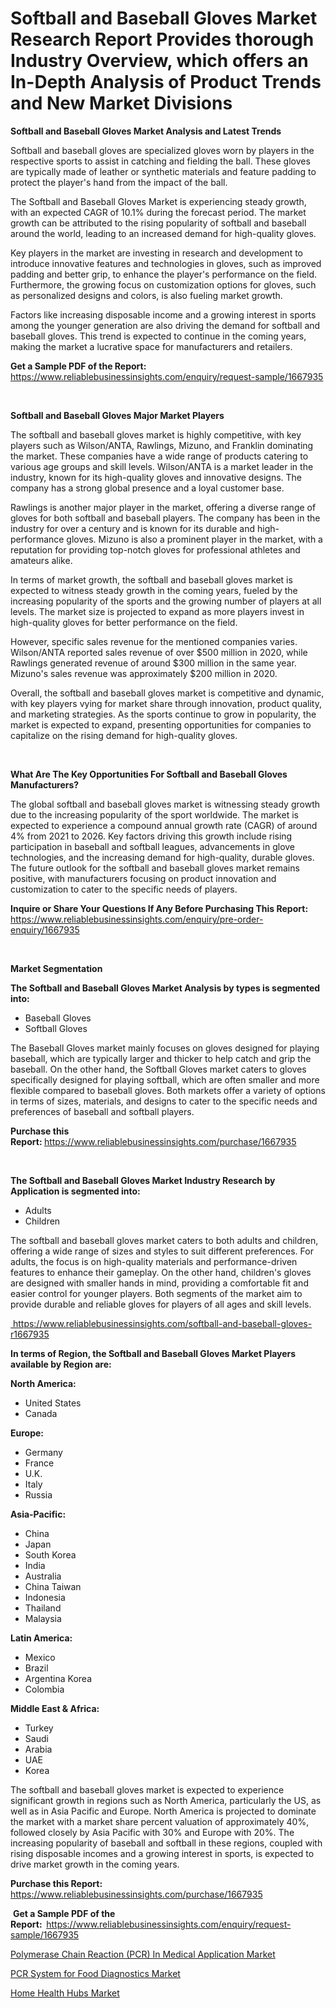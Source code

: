 <p><h1>Softball and Baseball Gloves Market Research Report Provides thorough Industry Overview, which offers an In-Depth Analysis of Product Trends and New Market Divisions</h1></p><p><strong>Softball and Baseball Gloves Market Analysis and Latest Trends</strong></p>
<p><p>Softball and baseball gloves are specialized gloves worn by players in the respective sports to assist in catching and fielding the ball. These gloves are typically made of leather or synthetic materials and feature padding to protect the player's hand from the impact of the ball.</p><p>The Softball and Baseball Gloves Market is experiencing steady growth, with an expected CAGR of 10.1% during the forecast period. The market growth can be attributed to the rising popularity of softball and baseball around the world, leading to an increased demand for high-quality gloves. </p><p>Key players in the market are investing in research and development to introduce innovative features and technologies in gloves, such as improved padding and better grip, to enhance the player's performance on the field. Furthermore, the growing focus on customization options for gloves, such as personalized designs and colors, is also fueling market growth.</p><p>Factors like increasing disposable income and a growing interest in sports among the younger generation are also driving the demand for softball and baseball gloves. This trend is expected to continue in the coming years, making the market a lucrative space for manufacturers and retailers.</p></p>
<p><strong>Get a Sample PDF of the Report:&nbsp;</strong> <a href="https://www.reliablebusinessinsights.com/enquiry/request-sample/1667935">https://www.reliablebusinessinsights.com/enquiry/request-sample/1667935</a></p>
<p>&nbsp;</p>
<p><strong>Softball and Baseball Gloves Major Market Players</strong></p>
<p><p>The softball and baseball gloves market is highly competitive, with key players such as Wilson/ANTA, Rawlings, Mizuno, and Franklin dominating the market. These companies have a wide range of products catering to various age groups and skill levels. Wilson/ANTA is a market leader in the industry, known for its high-quality gloves and innovative designs. The company has a strong global presence and a loyal customer base.</p><p>Rawlings is another major player in the market, offering a diverse range of gloves for both softball and baseball players. The company has been in the industry for over a century and is known for its durable and high-performance gloves. Mizuno is also a prominent player in the market, with a reputation for providing top-notch gloves for professional athletes and amateurs alike.</p><p>In terms of market growth, the softball and baseball gloves market is expected to witness steady growth in the coming years, fueled by the increasing popularity of the sports and the growing number of players at all levels. The market size is projected to expand as more players invest in high-quality gloves for better performance on the field.</p><p>However, specific sales revenue for the mentioned companies varies. Wilson/ANTA reported sales revenue of over $500 million in 2020, while Rawlings generated revenue of around $300 million in the same year. Mizuno's sales revenue was approximately $200 million in 2020.</p><p>Overall, the softball and baseball gloves market is competitive and dynamic, with key players vying for market share through innovation, product quality, and marketing strategies. As the sports continue to grow in popularity, the market is expected to expand, presenting opportunities for companies to capitalize on the rising demand for high-quality gloves.</p></p>
<p>&nbsp;</p>
<p><strong>What Are The Key Opportunities For Softball and Baseball Gloves Manufacturers?</strong></p>
<p><p>The global softball and baseball gloves market is witnessing steady growth due to the increasing popularity of the sport worldwide. The market is expected to experience a compound annual growth rate (CAGR) of around 4% from 2021 to 2026. Key factors driving this growth include rising participation in baseball and softball leagues, advancements in glove technologies, and the increasing demand for high-quality, durable gloves. The future outlook for the softball and baseball gloves market remains positive, with manufacturers focusing on product innovation and customization to cater to the specific needs of players.</p></p>
<p><strong>Inquire or Share Your Questions If Any Before Purchasing This Report:</strong> <a href="https://www.reliablebusinessinsights.com/enquiry/pre-order-enquiry/1667935">https://www.reliablebusinessinsights.com/enquiry/pre-order-enquiry/1667935</a></p>
<p>&nbsp;</p>
<p><strong>Market Segmentation</strong></p>
<p><strong>The Softball and Baseball Gloves Market Analysis by types is segmented into:</strong></p>
<p><ul><li>Baseball Gloves</li><li>Softball Gloves</li></ul></p>
<p><p>The Baseball Gloves market mainly focuses on gloves designed for playing baseball, which are typically larger and thicker to help catch and grip the baseball. On the other hand, the Softball Gloves market caters to gloves specifically designed for playing softball, which are often smaller and more flexible compared to baseball gloves. Both markets offer a variety of options in terms of sizes, materials, and designs to cater to the specific needs and preferences of baseball and softball players.</p></p>
<p><strong>Purchase this Report:&nbsp;</strong><a href="https://www.reliablebusinessinsights.com/purchase/1667935">https://www.reliablebusinessinsights.com/purchase/1667935</a></p>
<p>&nbsp;</p>
<p><strong>The Softball and Baseball Gloves Market Industry Research by Application is segmented into:</strong></p>
<p><ul><li>Adults</li><li>Children</li></ul></p>
<p><p>The softball and baseball gloves market caters to both adults and children, offering a wide range of sizes and styles to suit different preferences. For adults, the focus is on high-quality materials and performance-driven features to enhance their gameplay. On the other hand, children's gloves are designed with smaller hands in mind, providing a comfortable fit and easier control for younger players. Both segments of the market aim to provide durable and reliable gloves for players of all ages and skill levels.</p></p>
<p><a href="https://www.reliablebusinessinsights.com/softball-and-baseball-gloves-r1667935">&nbsp;https://www.reliablebusinessinsights.com/softball-and-baseball-gloves-r1667935</a></p>
<p><strong>In terms of Region, the Softball and Baseball Gloves Market Players available by Region are:</strong></p>
<p>
    <p> <strong> North America: </strong>
        <ul>
            <li>United States</li>
            <li>Canada</li>
        </ul>
        </p> 
    <p> <strong> Europe: </strong>
        <ul>
            <li>Germany</li>
            <li>France</li>
            <li>U.K.</li>
            <li>Italy</li>
            <li>Russia</li>
        </ul>
        </p> 
    <p> <strong> Asia-Pacific: </strong>
        <ul>
            <li>China</li>
            <li>Japan</li>
            <li>South Korea</li>
            <li>India</li>
            <li>Australia</li>
            <li>China Taiwan</li>
            <li>Indonesia</li>
            <li>Thailand</li>
            <li>Malaysia</li>
        </ul>
        </p> 
    <p> <strong> Latin America: </strong>
        <ul>
            <li>Mexico</li>
            <li>Brazil</li>
            <li>Argentina Korea</li>
            <li>Colombia</li>
        </ul>
        </p> 
    <p> <strong> Middle East & Africa: </strong>
        <ul>
            <li>Turkey</li>
            <li>Saudi</li>
            <li>Arabia</li>
            <li>UAE</li>
            <li>Korea</li>
        </ul>
    </p>
    </p>
<p><p>The softball and baseball gloves market is expected to experience significant growth in regions such as North America, particularly the US, as well as in Asia Pacific and Europe. North America is projected to dominate the market with a market share percent valuation of approximately 40%, followed closely by Asia Pacific with 30% and Europe with 20%. The increasing popularity of baseball and softball in these regions, coupled with rising disposable incomes and a growing interest in sports, is expected to drive market growth in the coming years.</p></p>
<p><strong>Purchase this Report: </strong><a href="https://www.reliablebusinessinsights.com/purchase/1667935">https://www.reliablebusinessinsights.com/purchase/1667935</a></p>
<p>&nbsp;<strong>Get a Sample PDF of the Report:&nbsp;&nbsp;</strong><a href="https://www.reliablebusinessinsights.com/enquiry/request-sample/1667935">https://www.reliablebusinessinsights.com/enquiry/request-sample/1667935</a></p>
<p><strong></strong></p>
<p><p><a href="https://github.com/emnqcawl19/Market-Research-Report-List-1/blob/main/polymerase-chain-reaction-pcr-in-medical-application-market.md">Polymerase Chain Reaction (PCR) In Medical Application Market</a></p><p><a href="https://github.com/shahriarnajimjoy333/Market-Research-Report-List-1/blob/main/pcr-system-for-food-diagnostics-market.md">PCR System for Food Diagnostics Market</a></p><p><a href="https://github.com/kulaberyasin52/Market-Research-Report-List-1/blob/main/home-health-hubs-market.md">Home Health Hubs Market</a></p></p>